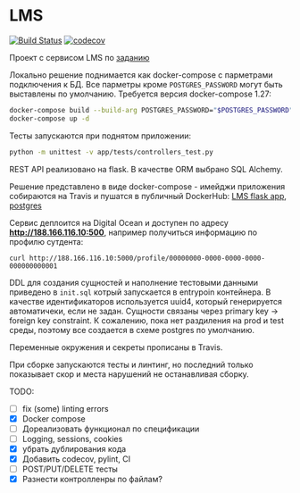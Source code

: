 # LMS
[![Build Status](https://travis-ci.org/care1e55/LMS.svg?branch=develop)](https://travis-ci.org/care1e55/LMS)
[![codecov](https://codecov.io/gh/care1e55/LMS/branch/develop/graph/badge.svg)](https://codecov.io/gh/care1e55/LMS)


Проект с сервисом LMS по [заданию](https://gist.github.com/Invizory/c02fdadfbe4a33f00b10b50b20142587)


Локально решение поднимается как docker-compose с парметрами подключения к БД. Все парметры кроме `POSTGRES_PASSWORD` могут быть выставлены по умолчанию. Требуется версия docker-compose 1.27:
```bash
docker-compose build --build-arg POSTGRES_PASSWORD="$POSTGRES_PASSWORD"
docker-compose up -d
```

Тесты запускаются при поднятом приложении:
```bash
python -m unittest -v app/tests/controllers_test.py 
```

REST API реализовано на flask. В качестве ORM выбрано SQL Alchemy.

Решение представлено в виде docker-compose - имейджи приложения собираются на Travis 
и пушатся в публичный DockerHub: [LMS flask app](care1e55/lms-app), [postgres](care1e55/lms-db)

Сервис деплоится на Digital Ocean и доступен по адресу **http://188.166.116.10:500**, например получиться информацию по профилю сутдента:
```
curl http://188.166.116.10:5000/profile/00000000-0000-0000-0000-000000000001
```

DDL для создания сущностей и наполнение тестовыми данными приведено в `init.sql` котрый запускается в entrypoin 
контейнера. В качестве идентификаторов используется uuid4, который генерируется автоматичеки, если не задан. Сущности связаны через primary key -> foreign key constraint. К сожалению, пока нет раздиления на prod и test среды, поэтому все создается в схеме postgres по умолчанию.

Переменные окружения и секреты прописаны в Travis.

При сборке запускаются тесты и линтинг, но последний только показывает скор и места нарушений не останавливая сборку.




TODO:
 - [ ] fix (some) linting errors
 - [x] Docker compose
 - [ ] Дореализовать функционал по спецификации
 - [ ] Logging, sessions, cookies
 - [x] убрать дублирования кода
 - [x] Добавить codecov, pylint, CI
 - [ ] POST/PUT/DELETE тесты
 - [x] Разнести контролленры по файлам?
